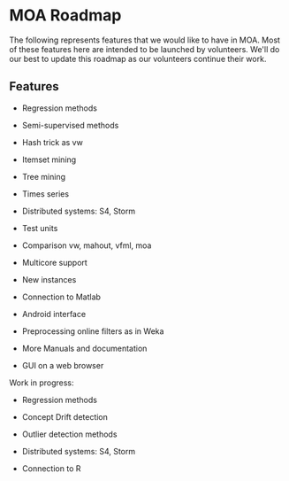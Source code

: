 # MOA Roadmap #

The following represents features that we would like to have in MOA.
Most of these features here are intended to be launched by volunteers.
We'll do our best to update this roadmap as our volunteers continue
their work.

## Features ##

  * Regression methods
  * Semi-supervised methods
  * Hash trick as vw
  * Itemset mining
  * Tree mining
  * Times series
  * Distributed systems: S4, Storm
  * Test units
  * Comparison vw, mahout, vfml, moa
  * Multicore support
  * New instances

  * Connection to Matlab
  * Android interface
  * Preprocessing online filters as in Weka
  * More Manuals and documentation
  * GUI on a web browser


Work in progress:

  * Regression methods
  * Concept Drift detection
  * Outlier detection methods
  * Distributed systems: S4, Storm

  * Connection to R
